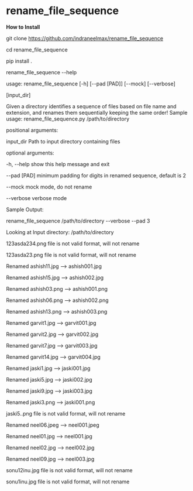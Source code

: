 # rename_file_sequence

**How to Install**

git clone https://github.com/indraneelmax/rename_file_sequence

cd rename_file_sequence

pip install .

rename_file_sequence --help


usage: rename_file_sequence [-h] [--pad [PAD]] [--mock] [--verbose]

   [input_dir]

Given a directory identifies a sequence of files based on file name and
extension, and renames them sequentially keeping the same order! Sample usage:
rename_file_sequence.py /path/to/directory


positional arguments:


  input_dir    Path to input directory containing files


optional arguments:

  -h, --help   show this help message and exit
  
  
  --pad [PAD]  minimum padding for digits in renamed sequence, default is 2
  
  
  --mock       mock mode, do not rename
  
  
  --verbose    verbose mode


Sample Output:


rename_file_sequence /path/to/directory --verbose --pad 3

Looking at Input directory: /path/to/directory

123asda234.png file is not valid format, will not rename

123asda23.png file is not valid format, will not rename

Renamed ashish11.jpg  -->  ashish001.jpg

Renamed ashish15.jpg  -->  ashish002.jpg

Renamed ashish03.png  -->  ashish001.png

Renamed ashish06.png  -->  ashish002.png

Renamed ashish13.png  -->  ashish003.png

Renamed garvit1.jpg  -->  garvit001.jpg

Renamed garvit2.jpg  -->  garvit002.jpg

Renamed garvit7.jpg  -->  garvit003.jpg

Renamed garvit14.jpg  -->  garvit004.jpg

Renamed jaski1.jpg  -->  jaski001.jpg

Renamed jaski5.jpg  -->  jaski002.jpg

Renamed jaski9.jpg  -->  jaski003.jpg

Renamed jaski3.png  -->  jaski001.png

jaski5..png file is not valid format, will not rename

Renamed neel06.jpeg  -->  neel001.jpeg

Renamed neel01.jpg  -->  neel001.jpg

Renamed neel02.jpg  -->  neel002.jpg

Renamed neel09.jpg  -->  neel003.jpg

sonu12inu.jpg file is not valid format, will not rename

sonu1inu.jpg file is not valid format, will not rename
